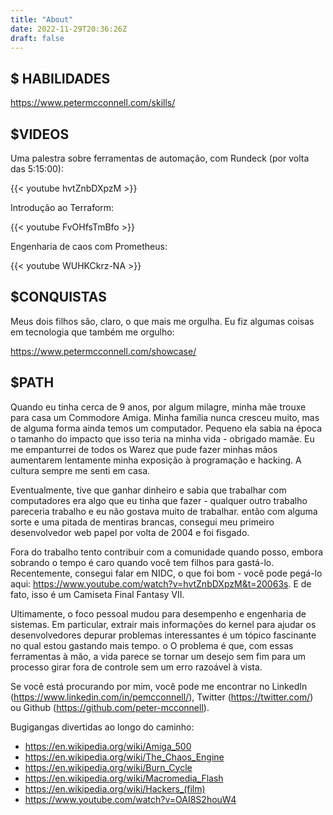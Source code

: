 ```yaml
---
title: "About"
date: 2022-11-29T20:36:26Z
draft: false
---
```


$ HABILIDADES
-------------

https://www.petermcconnell.com/skills/


$VIDEOS
-------

Uma palestra sobre ferramentas de automação, com Rundeck (por volta das 5:15:00):

{{< youtube hvtZnbDXpzM >}}

Introdução ao Terraform:

{{< youtube FvOHfsTmBfo >}}

Engenharia de caos com Prometheus:

{{< youtube WUHKCkrz-NA >}}


$CONQUISTAS
-----------

Meus dois filhos são, claro, o que mais me orgulha. Eu fiz algumas coisas em tecnologia
que também me orgulho:

https://www.petermcconnell.com/showcase/

$PATH
-----

Quando eu tinha cerca de 9 anos, por algum milagre, minha mãe trouxe para casa um Commodore Amiga.
Minha família nunca cresceu muito, mas de alguma forma ainda temos um computador. Pequeno
ela sabia na época o tamanho do impacto que isso teria na minha vida -
obrigado mamãe. Eu me empanturrei de todos os Warez que pude fazer minhas mãos aumentarem lentamente
minha exposição à programação e hacking. A cultura sempre me senti em casa.

Eventualmente, tive que ganhar dinheiro e sabia que trabalhar com computadores era algo que eu
tinha que fazer - qualquer outro trabalho pareceria trabalho e eu não gostava muito de trabalhar. então
com alguma sorte e uma pitada de mentiras brancas, consegui meu primeiro desenvolvedor web
papel por volta de 2004 e foi fisgado.

Fora do trabalho tento contribuir com a comunidade quando posso, embora sobrando
o tempo é caro quando você tem filhos para gastá-lo. Recentemente, consegui falar em
NIDC, o que foi bom - você pode pegá-lo aqui:
https://www.youtube.com/watch?v=hvtZnbDXpzM&t=20063s. E de fato, isso é um
Camiseta Final Fantasy VII.

Ultimamente, o foco pessoal mudou para desempenho e engenharia de sistemas.
Em particular, extrair mais informações do kernel para ajudar os desenvolvedores
depurar problemas interessantes é um tópico fascinante no qual estou gastando mais tempo. o
O problema é que, com essas ferramentas à mão, a vida parece se tornar um desejo sem fim
para um processo girar fora de controle sem um erro razoável à vista.

Se você está procurando por mim, você pode me encontrar no LinkedIn
(https://www.linkedin.com/in/pemcconnell/), Twitter (https://twitter.com/) ou
Github (https://github.com/peter-mcconnell).



Bugigangas divertidas ao longo do caminho:

- https://en.wikipedia.org/wiki/Amiga_500
- https://en.wikipedia.org/wiki/The_Chaos_Engine
- https://en.wikipedia.org/wiki/Burn_Cycle
- https://en.wikipedia.org/wiki/Macromedia_Flash
- https://en.wikipedia.org/wiki/Hackers_(film)
- https://www.youtube.com/watch?v=OAI8S2houW4
